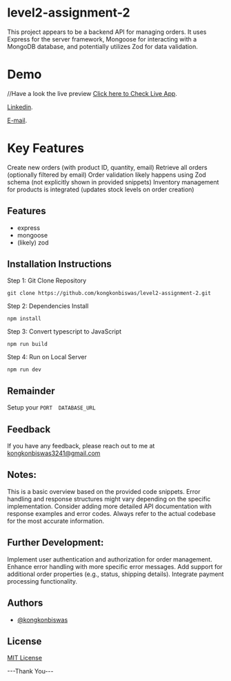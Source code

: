 # level2-assignment-2

This project appears to be a backend API for managing orders. It uses Express for the server framework, Mongoose for interacting with a MongoDB database, and potentially utilizes Zod for data validation.

# Demo

//Have a look the live preview [Click here to Check Live App](level2-assignment-2-plum.vercel.app
).

[Linkedin](https://www.linkedin.com/in/kongkon-biswas-a2374314a/).

[E-mail](kongkonbiswas3241@gmail.com).

# Key Features
Create new orders (with product ID, quantity, email)
Retrieve all orders (optionally filtered by email)
Order validation likely happens using Zod schema (not explicitly shown in provided snippets)
Inventory management for products is integrated (updates stock levels on order creation)

## Features

- express
- mongoose
- (likely) zod

## Installation Instructions
  Step 1: Git Clone Repository
```
git clone https://github.com/kongkonbiswas/level2-assignment-2.git

```
  Step 2: Dependencies Install

 ```
 npm install
 ```
   Step 3: Convert typescript to JavaScript

  ```
  npm run build
  ```
   Step 4: Run on Local Server
```
npm run dev
```

## Remainder
Setup your  ```PORT 
DATABASE_URL```


## Feedback

If you have any feedback, please reach out to me at kongkonbiswas3241@gmail.com

## Notes:

This is a basic overview based on the provided code snippets.
Error handling and response structures might vary depending on the specific implementation.
Consider adding more detailed API documentation with response examples and error codes.
Always refer to the actual codebase for the most accurate information.

## Further Development:

Implement user authentication and authorization for order management.
Enhance error handling with more specific error messages.
Add support for additional order properties (e.g., status, shipping details).
Integrate payment processing functionality.


## Authors

- [@kongkonbiswas](https://github.com/kongkonbiswas)

## License

[MIT License](LICENSE)
 

 ---Thank You---
